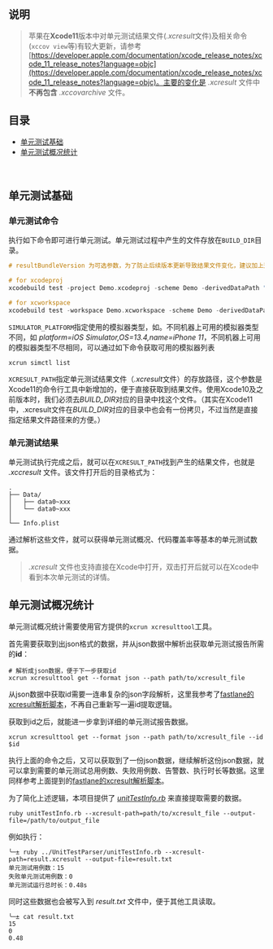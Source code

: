 ## 说明

> 苹果在**Xcode11**版本中对单元测试结果文件(*.xcresult*文件)及相关命令(`xccov view`等)有较大更新，请参考 [https://developer.apple.com/documentation/xcode_release_notes/xcode_11_release_notes?language=objc](https://developer.apple.com/documentation/xcode_release_notes/xcode_11_release_notes?language=objc)。主要的变化是   *.xcresult* 文件中**不再包含** *.xccovarchive* 文件。

## 目录

- [单元测试基础](#单元测试基础)
- [单元测试概况统计](#单元测试概况统计)

<br/>

## 单元测试基础

### 单元测试命令

执行如下命令即可进行单元测试。单元测试过程中产生的文件存放在`BUILD_DIR`目录。

```objective-c
# resultBundleVersion 为可选参数，为了防止后续版本更新导致结果文件变化，建议加上这个参数

# for xcodeproj
xcodebuild test -project Demo.xcodeproj -scheme Demo -derivedDataPath "${BUILD_DIR}/" -destination "${SIMULATOR_PLATFORM}" -resultBundlePath "${XCRESULT_PATH}" -resultBundleVersion 3

# for xcworkspace
xcodebuild test -workspace Demo.xcworkspace -scheme Demo -derivedDataPath "${BUILD_DIR}/" -destination "${SIMULATOR_PLATFORM}" -resultBundlePath "${XCRESULT_PATH}" -resultBundleVersion 3
```

`SIMULATOR_PLATFORM`指定使用的模拟器类型，如。不同机器上可用的模拟器类型不同，如 *platform=iOS Simulator,OS=13.4,name=iPhone 11*，不同机器上可用的模拟器类型不尽相同，可以通过如下命令获取可用的模拟器列表

```
xcrun simctl list
```

`XCRESULT_PATH`指定单元测试结果文件（*.xcresult*文件）的存放路径，这个参数是Xcode11的命令行工具中新增加的，便于直接获取到结果文件。使用Xcode10及之前版本时，我们必须去*BUILD_DIR*对应的目录中找这个文件。（其实在Xcode11中，.xcresult文件在*BUILD_DIR*对应的目录中也会有一份拷贝，不过当然是直接指定结果文件路径来的方便。）



### 单元测试结果

单元测试执行完成之后，就可以在`XCRESULT_PATH`找到产生的结果文件，也就是 *.xccresult* 文件。该文件打开后的目录格式为：

```
.
├── Data/
│   ├── data0~xxx
│   └── data0~xxx
│ 
└── Info.plist

```

通过解析这些文件，就可以获得单元测试概况、代码覆盖率等基本的单元测试数据。  
> *.xcresult* 文件也支持直接在Xcode中打开，双击打开后就可以在Xcode中看到本次单元测试的详情。

## 单元测试概况统计

单元测试概况统计需要使用官方提供的`xcrun xcresulttool`工具。  

首先需要获取到出json格式的数据，并从json数据中解析出获取单元测试报告所需的**id**：

```shell
# 解析成json数据，便于下一步获取id
xcrun xcresulttool get --format json --path path/to/xcresult_file 
```

从json数据中获取id需要一连串复杂的json字段解析，这里我参考了[fastlane的xcresult解析脚本](https://github.com/fastlane-community/trainer/blob/307d52bd6576ceefc40d3f57e34ce3653af10b6b/lib/trainer/xcresult.rb)，不再自己重新写一遍id提取逻辑。  

获取到id之后，就能进一步拿到详细的单元测试报告数据。 

```shell
xcrun xcresulttool get --format json --path path/to/xcresult_file --id $id
```

执行上面的命令之后，又可以获取到了一份json数据，继续解析这份json数据，就可以拿到需要的单元测试总用例数、失败用例数、告警数、执行时长等数据。这里同样参考上面提到的[fastlane的xcresult解析脚本](https://github.com/fastlane-community/trainer/blob/307d52bd6576ceefc40d3f57e34ce3653af10b6b/lib/trainer/test_parser.rb)。

为了简化上述逻辑，本项目提供了 [*unitTestInfo.rb*](./unitTestInfo.rb) 来直接提取需要的数据。

```shell
ruby unitTestInfo.rb --xcresult-path=path/to/xcresult_file --output-file=/path/to/output_file
```

例如执行：

```
╰─± ruby ../UnitTestParser/unitTestInfo.rb --xcresult-path=result.xcresult --output-file=result.txt
单元测试用例数：15
失败单元测试用例数：0
单元测试运行总时长：0.48s
```

同时这些数据也会被写入到 *result.txt* 文件中，便于其他工具读取。

```
╰─± cat result.txt
15
0
0.48
```
